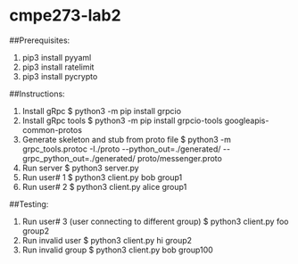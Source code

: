 # cmpe273-lab2

##Prerequisites:
1. pip3 install pyyaml
2. pip3 install ratelimit
3. pip3 install pycrypto

##Instructions:
1. Install gRpc $ python3 -m pip install grpcio
2. Install gRpc tools $ python3 -m pip install grpcio-tools googleapis-common-protos
3. Generate skeleton and stub from proto file $ python3 -m grpc_tools.protoc -I./proto --python_out=./generated/ --grpc_python_out=./generated/ proto/messenger.proto
4. Run server $ python3 server.py
5. Run user# 1 $ python3 client.py bob group1
6. Run user# 2 $ python3 client.py alice group1


##Testing:
1. Run user# 3 (user connecting to different group) $ python3 client.py foo group2 
2. Run invalid user $ python3 client.py hi group2 
3. Run invalid group $ python3 client.py bob group100 
